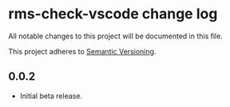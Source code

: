# rms-check-vscode change log

All notable changes to this project will be documented in this file.

This project adheres to [Semantic Versioning](http://semver.org/).

## 0.0.2
* Initial beta release.

